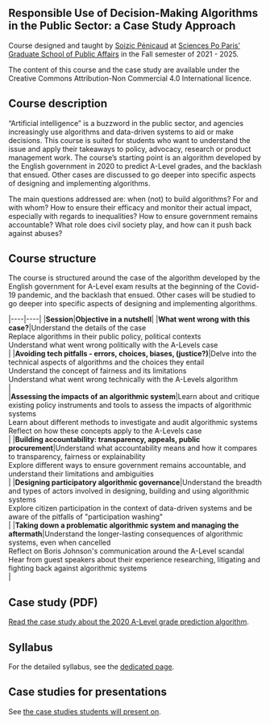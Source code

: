 <meta property="og:image" content="imagepreview.png" />
<meta property="twitter:image" content="imagepreview.png" />

## Responsible Use of Decision-Making Algorithms in the Public Sector: a Case Study Approach

Course designed and taught by [Soizic Pénicaud](https://twitter.com/soizicpenicaud) at [Sciences Po Paris' Graduate School of Public Affairs](https://www.sciencespo.fr/public/en.html) in the Fall semester of 2021 - 2025.

The content of this course and the case study are available under the Creative Commons Attribution-Non Commercial 4.0 International licence. 

## Course description

“Artificial intelligence” is a buzzword in the public sector, and agencies increasingly use algorithms and data-driven systems to aid or make decisions. This course is suited for students who want to understand the issue and apply their takeaways to policy, advocacy, research or product management work.
The course’s starting point is an algorithm developed by the English government in 2020 to predict A-Level grades, and the backlash that ensued. Other cases are discussed to go deeper into specific aspects of designing and implementing algorithms.

The main questions addressed are: when (not) to build algorithms? For and with whom? How to
ensure their efficacy and monitor their actual impact, especially with regards to inequalities? How to ensure government remains accountable? What role does civil society play, and how can it push back against abuses? 

## Course structure

The course is structured around the case of the algorithm developed by the English government for A-Level exam
results at the beginning of the Covid-19 pandemic, and the backlash that ensued. Other cases will be
studied to go deeper into specific aspects of designing and implementing algorithms.

|----|----|
|**Session**|**Objective in a nutshell**|
|**What went wrong with this case?**|Understand the details of the case <br> Replace algorithms in their public policy, political contexts <br> Understand what went wrong politically with the A-Levels case <br>|
|**Avoiding tech pitfalls - errors, choices, biases, (justice?)**|Delve into the technical aspects of algorithms and the choices they entail <br>  Understand the concept of fairness and its limitations <br> Understand what went wrong technically with the A-Levels algorithm<br>|  
|**Assessing the impacts of an algorithmic system**|Learn about and critique existing policy instruments and tools to assess the impacts of algorithmic systems <br> Learn about different methods to investigate and audit algorithmic systems <br> Reflect on how these concepts apply to the A-Levels case <br>|
|**Building accountability: transparency, appeals, public procurement**|Understand what accountability means and how it compares to transparency, fairness or explainability <br> Explore different ways to ensure government remains accountable, and understand their limitations and ambiguities <br>|
|**Designing participatory algorithmic governance**|Understand the breadth and types of actors involved in designing, building and using algorithmic systems <br>Explore citizen participation in the context of data-driven systems and be aware of the pitfalls of "participation washing" <br>|
|**Taking down a problematic algorithmic system and managing the aftermath**|Understand the longer-lasting consequences of algorithmic systems, even when cancelled <br>Reflect on Boris Johnson's communication around the A-Level scandal <br> Hear from guest speakers about their experience researching, litigating and fighting back against algorithmic systems <br>|

## Case study (PDF)

[Read the case study about the 2020 A-Level grade prediction algorithm](/ResponsibleAI_CaseStudy_2024.pdf).

## Syllabus

For the detailed syllabus, see the [dedicated page](/syllabus2025.md). 

## Case studies for presentations

See [the case studies students will present on](/casestudies.md).
